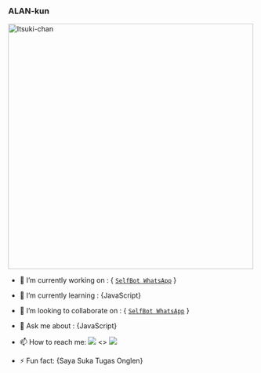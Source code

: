 ### ALAN-kun

<img src="https://telegra.ph/file/f80036b93fe596f904ce5.jpg" alt="Itsuki-chan" width="500" />

- 🔭 I’m currently working on : { [`SelfBot WhatsApp`](https://github.com/alanwildan/SELF-WA) }
- 🌱 I’m currently learning : {JavaScript}
- 👯 I’m looking to collaborate on : { [`SelfBot WhatsApp`](https://github.com/alanwildan/SELF-WA) }
- 💬 Ask me about : {JavaScript}
- 📫 How to reach me: <a href="http://wa.me/6285793432434/?i=81okh27ab18i&utm_content=k4y4j00" target="blank"><img src="https://img.shields.io/badge/Whatsapp-30302f?style=flat&logo=whatsapp" /></a> <> <a href="https://www.instagram.com/shitpost.id_._/?i=81okh27ab18i&utm_content=k4y4j00" target="blank"><img src="https://img.shields.io/badge/Instagram-30302f?style=flat&logo=instagram" /></a>

- ⚡ Fun fact: {Saya Suka Tugas Onglen}
